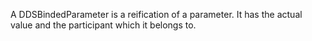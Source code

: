 A DDSBindedParameter is a reification of a parameter. It has the actual value and the participant which it belongs to.